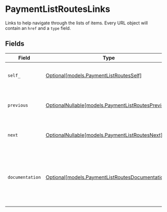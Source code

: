 # PaymentListRoutesLinks

Links to help navigate through the lists of items. Every URL object will contain an `href` and a `type` field.


## Fields

| Field                                                                                          | Type                                                                                           | Required                                                                                       | Description                                                                                    |
| ---------------------------------------------------------------------------------------------- | ---------------------------------------------------------------------------------------------- | ---------------------------------------------------------------------------------------------- | ---------------------------------------------------------------------------------------------- |
| `self_`                                                                                        | [Optional[models.PaymentListRoutesSelf]](../models/paymentlistroutesself.md)                   | :heavy_minus_sign:                                                                             | The URL to the current set of items.                                                           |
| `previous`                                                                                     | [OptionalNullable[models.PaymentListRoutesPrevious]](../models/paymentlistroutesprevious.md)   | :heavy_minus_sign:                                                                             | The previous set of items, if available.                                                       |
| `next`                                                                                         | [OptionalNullable[models.PaymentListRoutesNext]](../models/paymentlistroutesnext.md)           | :heavy_minus_sign:                                                                             | The next set of items, if available.                                                           |
| `documentation`                                                                                | [Optional[models.PaymentListRoutesDocumentation]](../models/paymentlistroutesdocumentation.md) | :heavy_minus_sign:                                                                             | In v2 endpoints, URLs are commonly represented as objects with an `href` and `type` field.     |